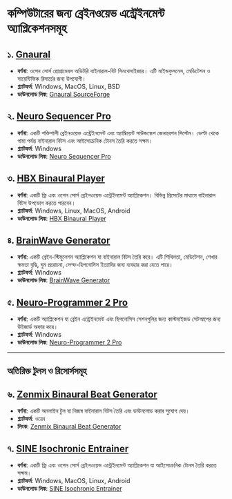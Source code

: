 # কম্পিউটারের জন্য ব্রেইনওয়েভ এন্ট্রেইনমেন্ট অ্যাপ্লিকেশনসমূহ

## ১. [Gnaural](https://gnaural.sourceforge.net/)
- **বর্ণনা**: ওপেন সোর্স প্রোগ্রামেবল অডিটরি বাইনারাল-বিট সিনথেসাইজার। এটি মাইন্ডফুলনেস, মেডিটেশন ও সায়েন্টিফিক রিসার্চের জন্য উপযোগী।
- **প্ল্যাটফর্ম**: Windows, MacOS, Linux, BSD
- **ডাউনলোড লিঙ্ক**: [Gnaural SourceForge](https://sourceforge.net/projects/gnaural/)

## ২. [Neuro Sequencer Pro](https://apps.microsoft.com/detail/9wzdncrdpm2c?gl=US&hl=en-US)
- **বর্ণনা**: একটি শক্তিশালী ব্রেইনওয়েভ এন্ট্রেইনমেন্ট এবং অ্যাম্বিয়েন্ট সাউন্ডস্কেপ জেনারেশন সিস্টেম। ডেল্টা থেকে গামা পর্যন্ত বাইনারাল বিটস এবং আইসোক্রনিক টোনস তৈরি করতে সক্ষম।
- **প্ল্যাটফর্ম**: Windows
- **ডাউনলোড লিঙ্ক**: [Neuro Sequencer Pro](https://apps.microsoft.com/detail/9wzdncrdpm2c?gl=US&hl=en-US)

## ৩. [HBX Binaural Player](https://hbx.fdossena.com/)
- **বর্ণনা**: একটি ফ্রি এবং ওপেন সোর্স ব্রেইনওয়েভ এন্ট্রেইনমেন্ট অ্যাপ্লিকেশন। বিভিন্ন প্রিসেটের মাধ্যমে বাইনারাল বিটস উপভোগ করতে পারবেন।
- **প্ল্যাটফর্ম**: Windows, Linux, MacOS, Android
- **ডাউনলোড লিঙ্ক**: [HBX Binaural Player](https://hbx.fdossena.com/)

## ৪. [BrainWave Generator](https://download.cnet.com/brainwave-generator/3000-2135_4-10021409.html)
- **বর্ণনা**: একটি ব্রেইন-স্টিমুলেশন অ্যাপ্লিকেশন যা বাইনারাল বিটস তৈরি করে। এটি শিথিলতা, মেডিটেশন, শেখার ক্ষমতা বৃদ্ধি, ঘুম প্ররোচনা, সেল্ফ-হিপনোসিস ইত্যাদির জন্য ব্যবহার করা যেতে পারে।
- **প্ল্যাটফর্ম**: Windows
- **ডাউনলোড লিঙ্ক**: [BrainWave Generator](https://download.cnet.com/brainwave-generator/3000-2135_4-10021409.html)

## ৫. [Neuro-Programmer 2 Pro](https://download.cnet.com/neuro-programmer/3000-2129_4-10395010.html)
- **বর্ণনা**: একটি অ্যাপ্লিকেশন যা ব্রেইন এন্ট্রেইনমেন্ট এবং হিপনোসিস সেশনগুলির জন্য কাস্টমাইজড সেটআপের জন্য উইজার্ড অফার করে।
- **প্ল্যাটফর্ম**: Windows
- **ডাউনলোড লিঙ্ক**: [Neuro-Programmer 2 Pro](https://download.cnet.com/neuro-programmer/3000-2129_4-10395010.html)

---

## অতিরিক্ত টুলস ও রিসোর্সসমূহ

## ৬. [Zenmix Binaural Beat Generator](https://zenmix.io/binaural-beat-generator)
- **বর্ণনা**: একটি অনলাইন টুল যা নিজস্ব বাইনারাল বিটস তৈরি এবং ডাউনলোড করার সুযোগ দেয়।
- **প্ল্যাটফর্ম**: ওয়েব
- **লিংক**: [Zenmix Binaural Beat Generator](https://zenmix.io/binaural-beat-generator)

## ৭. [SINE Isochronic Entrainer](https://sourceforge.net/projects/isochronic/)
- **বর্ণনা**: একটি ফ্রি এবং ওপেন সোর্স ব্রেইনওয়েভ এন্ট্রেইনমেন্ট অ্যাপ্লিকেশন যা আইসোক্রনিক টোনস তৈরি করতে সক্ষম।
- **প্ল্যাটফর্ম**: Windows, MacOS, Linux, Android
- **ডাউনলোড লিঙ্ক**: [SINE Isochronic Entrainer](https://sourceforge.net/projects/isochronic/)